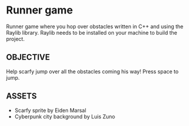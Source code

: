 # Runner game
Runner game where you hop over obstacles written in C++ and using the Raylib library.
Raylib needs to be installed on your machine to build the project.

## OBJECTIVE
Help scarfy jump over all the obstacles coming his way!
Press space to jump.

## ASSETS
- Scarfy sprite by Eiden Marsal
- Cyberpunk city background by Luis Zuno
